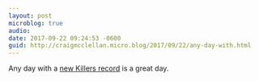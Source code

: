 ```yaml
---
layout: post
microblog: true
audio: 
date: 2017-09-22 09:24:53 -0600
guid: http://craigmcclellan.micro.blog/2017/09/22/any-day-with.html
---
```

Any day with a [new Killers record](https://itunes.apple.com/us/album/wonderful-wonderful/id1263606236?uo=4&at=1l3vwJx&ct=microblog&app=music) is a great day.
